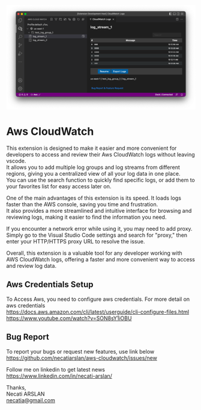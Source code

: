 ![screenshoot](media/main-screen.png)

# Aws CloudWatch 
This extension is designed to make it easier and more convenient for developers to access and review their Aws CloudWatch logs without leaving vscode. \
It allows you to add multiple log groups and log streams from different regions, giving you a centralized view of all your log data in one place. \
You can use the search function to quickly find specific logs, or add them to your favorites list for easy access later on.

One of the main advantages of this extension is its speed. It loads logs faster than the AWS console, saving you time and frustration. \
It also provides a more streamlined and intuitive interface for browsing and reviewing logs, making it easier to find the information you need.

If you encounter a network error while using it, you may need to add proxy. Simply go to the Visual Studio Code settings and search for "proxy," then enter your HTTP/HTTPS proxy URL to resolve the issue.

Overall, this extension is a valuable tool for any developer working with AWS CloudWatch logs, offering a faster and more convenient way to access and review log data.

## Aws Credentials Setup
To Access Aws, you need to configure aws credentials.
For more detail on aws credentials \
https://docs.aws.amazon.com/cli/latest/userguide/cli-configure-files.html \
https://www.youtube.com/watch?v=SON8sY1iOBU

## Bug Report
To report your bugs or request new features, use link below\
https://github.com/necatiarslan/aws-cloudwatch/issues/new


Follow me on linkedin to get latest news \
https://www.linkedin.com/in/necati-arslan/

Thanks, \
Necati ARSLAN \
necatia@gmail.com